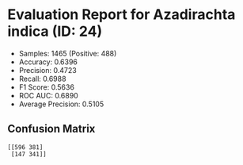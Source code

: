 # Evaluation Report for Azadirachta indica (ID: 24)
- Samples: 1465 (Positive: 488)
- Accuracy: 0.6396
- Precision: 0.4723
- Recall: 0.6988
- F1 Score: 0.5636
- ROC AUC: 0.6890
- Average Precision: 0.5105

## Confusion Matrix
```
[[596 381]
 [147 341]]
```